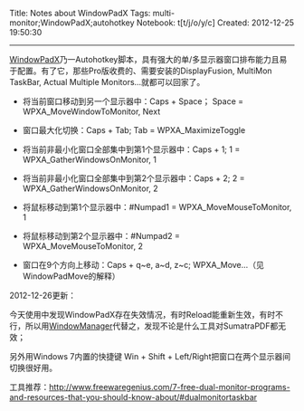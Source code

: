 Title: Notes about WindowPadX
Tags: multi-monitor;WindowPadX;autohotkey
Notebook: t[t/j/o/y/c]
Created: 2012-12-25 19:50:30

------

[WindowPadX](https://github.com/hoppfrosch/WindowPadX)乃一Autohotkey脚本，具有强大的单/多显示器窗口排布能力且易于配置。有了它，那些Pro版收费的、需要安装的DisplayFusion, MultiMon TaskBar, Actual Multiple Monitors...就都可以回家了。

 

* 将当前窗口移动到另一个显示器中：Caps + Space； Space = WPXA_MoveWindowToMonitor, Next 
* 窗口最大化切换：Caps + Tab; Tab = WPXA_MaximizeToggle

* 将当前非最小化窗口全部集中到第1个显示器中：Caps + 1; 1 = WPXA_GatherWindowsOnMonitor, 1

* 将当前非最小化窗口全部集中到第2个显示器中：Caps + 2; 2 = WPXA_GatherWindowsOnMonitor, 2

* 将鼠标移动到第1个显示器中：#Numpad1 = WPXA_MoveMouseToMonitor, 1

* 将鼠标移动到第2个显示器中：#Numpad2 = WPXA_MoveMouseToMonitor, 2

* 窗口在9个方向上移动：Caps + q~e, a~d, z~c; WPXA_Move...（见WindowPadMove的解释）

 

2012-12-26更新：

今天使用中发现WindowPadX存在失效情况，有时Reload能重新生效，有时不行，所以用[WindowManager](https://windowmanager.codeplex.com/)代替之，发现不论是什么工具对SumatraPDF都无效；

另外用Windows 7内置的快捷键 Win + Shift + Left/Right把窗口在两个显示器间切换很好用。

工具推荐：http://www.freewaregenius.com/7-free-dual-monitor-programs-and-resources-that-you-should-know-about/#dualmonitortaskbar